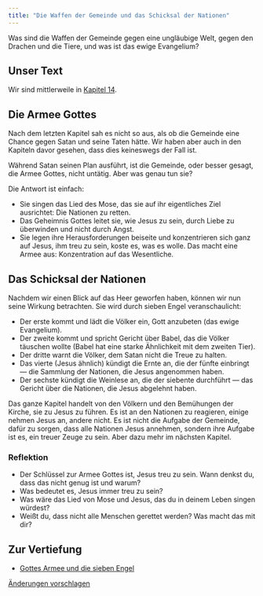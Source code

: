 ```yaml
---
title: "Die Waffen der Gemeinde und das Schicksal der Nationen"
---
```



Was sind die Waffen der Gemeinde gegen eine ungläubige Welt, gegen den Drachen und die Tiere, und was ist das ewige Evangelium?


## Unser Text

<a name="5b8f"></a>
Wir sind mittlerweile in [Kapitel 14](https://www.bibleserver.com/SLT/Offenbarung14).


## Die Armee Gottes

<a name="e270"></a>
Nach dem letzten Kapitel sah es nicht so aus, als ob die Gemeinde eine Chance gegen Satan und seine Taten hätte. Wir haben aber auch in den Kapiteln davor gesehen, dass dies keineswegs der Fall ist.

Während Satan seinen Plan ausführt, ist die Gemeinde, oder besser gesagt, die Armee Gottes, nicht untätig. Aber was genau tun sie?

Die Antwort ist einfach:

- Sie singen das Lied des Mose, das sie auf ihr eigentliches Ziel ausrichtet: Die Nationen zu retten.
- Das Geheimnis Gottes leitet sie, wie Jesus zu sein, durch Liebe zu überwinden und nicht durch Angst.
- Sie legen ihre Herausforderungen beiseite und konzentrieren sich ganz auf Jesus, ihm treu zu sein, koste es, was es wolle. Das macht eine Armee aus: Konzentration auf das Wesentliche.



## Das Schicksal der Nationen

<a name="cba9"></a>
Nachdem wir einen Blick auf das Heer geworfen haben, können wir nun seine Wirkung betrachten. Sie wird durch sieben Engel veranschaulicht:

- Der erste kommt und lädt die Völker ein, Gott anzubeten (das ewige Evangelium).
- Der zweite kommt und spricht Gericht über Babel, das die Völker täuschen wollte (Babel hat eine starke Ähnlichkeit mit dem zweiten Tier).
- Der dritte warnt die Völker, dem Satan nicht die Treue zu halten.
- Das vierte (Jesus ähnlich) kündigt die Ernte an, die der fünfte einbringt — die Sammlung der Nationen, die Jesus angenommen haben.
- Der sechste kündigt die Weinlese an, die der siebente durchführt — das Gericht über die Nationen, die Jesus abgelehnt haben.


Das ganze Kapitel handelt von den Völkern und den Bemühungen der Kirche, sie zu Jesus zu führen. Es ist an den Nationen zu reagieren, einige nehmen Jesus an, andere nicht. Es ist nicht die Aufgabe der Gemeinde, dafür zu sorgen, dass alle Nationen Jesus annehmen, sondern ihre Aufgabe ist es, ein treuer Zeuge zu sein. Aber dazu mehr im nächsten Kapitel.


### Reflektion

<a name="83c3"></a>
- Der Schlüssel zur Armee Gottes ist, Jesus treu zu sein. Wann denkst du, dass das nicht genug ist und warum?
- Was bedeutet es, Jesus immer treu zu sein?
- Was wäre das Lied von Mose und Jesus, das du in deinem Leben singen würdest?
- Weißt du, dass nicht alle Menschen gerettet werden? Was macht das mit dir?







## Zur Vertiefung

<a name="1142"></a>
- [Gottes Armee und die sieben Engel](../../../content/harvest/expl/gods-army-and-the-seven-angels)





[Änderungen vorschlagen](https://github.com/revelation-today/revelation-today/blob/main/exampleSite/content/docs/content/harvest/appl/the-weapons-of-the-church.de.md)
